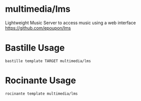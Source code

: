 # multimedia/lms
Lightweight Music Server to access music using a web interface
https://github.com/epoupon/lms

# Bastille Usage
```shell
bastille template TARGET multimedia/lms
```

# Rocinante Usage
```shell
rocinante template multimedia/lms
```
